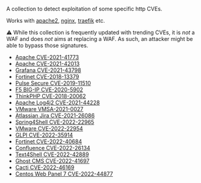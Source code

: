 

A collection to detect exploitation of some specific http CVEs.

Works with [apache2](https://hub.crowdsec.net/author/crowdsecurity/collections/apache2), [nginx](https://hub.crowdsec.net/author/crowdsecurity/collections/nginx), [traefik](https://hub.crowdsec.net/author/crowdsecurity/collections/traefik) etc.

:warning: While this collection is frequently updated with trending CVEs, it is _not_ a WAF and does _not_ aims at replacing a WAF. As such, an attacker might be able to bypass those signatures.

 - [Apache CVE-2021-41773](https://cve.circl.lu/cve/CVE-2021-41773)
 - [Apache CVE-2021-42013](https://cve.circl.lu/cve/CVE-2021-42013)
 - [Grafana CVE-2021-43798](https://cve.circl.lu/cve/CVE-2021-43798)
 - [Fortinet CVE-2018-13379](https://cve.circl.lu/cve/CVE-2018-13379)
 - [Pulse Secure CVE-2019-11510](https://cve.circl.lu/cve/CVE-2019-11510)
 - [F5 BIG-IP CVE-2020-5902](https://cve.circl.lu/cve/CVE-2020-5902)
 - [ThinkPHP CVE-2018-20062](https://cve.circl.lu/cve/CVE-2018-20062)
 - [Apache Log4j2 CVE-2021-44228](https://cve.circl.lu/cve/CVE-2021-44228)
 - [VMware VMSA-2021-0027](https://www.vmware.com/security/advisories/VMSA-2021-0027.html)
 - [Atlassian Jira CVE-2021-26086](https://cve.circl.lu/cve/CVE-2021-26086)
 - [Spring4Shell CVE-2022-22965](https://cve.mitre.org/cgi-bin/cvename.cgi?name=CVE-2022-22965)
 - [VMware CVE-2022-22954](https://www.vmware.com/security/advisories/VMSA-2022-0011.html)
 - [GLPI CVE-2022-35914](https://nvd.nist.gov/vuln/detail/CVE-2022-35914)
 - [Fortinet CVE-2022-40684](https://www.horizon3.ai/fortios-fortiproxy-and-fortiswitchmanager-authentication-bypass-technical-deep-dive-cve-2022-40684/)
 - [Confluence CVE-2022-26134](https://cve.mitre.org/cgi-bin/cvename.cgi?name=CVE-2022-26134)
 - [Text4Shell CVE-2022-42889](https://cve.mitre.org/cgi-bin/cvename.cgi?name=CVE-2022-42889)
 - [Ghost CMS CVE-2022-41697](https://nvd.nist.gov/vuln/detail/CVE-2022-41697)
 - [Cacti CVE-2022-46169](https://nvd.nist.gov/vuln/detail/CVE-2022-46169)
 - [Centos Web Panel 7 CVE-2022-44877](https://nvd.nist.gov/vuln/detail/CVE-2022-44877)





